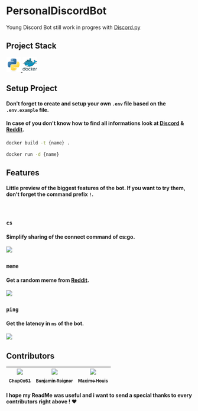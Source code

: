 # PersonalDiscordBot

Young Discord Bot still work in progres with [Discord.py](https://discordpy.readthedocs.io/en/stable/)

## Project Stack

<a href="https://www.python.org" target="_blank" rel="noreferrer"> <img src="https://raw.githubusercontent.com/devicons/devicon/master/icons/python/python-original.svg" alt="python" width="40" height="40"/> </a>
<a href="https://www.docker.com/" target="_blank" rel="noreferrer"> <img src="https://raw.githubusercontent.com/devicons/devicon/master/icons/docker/docker-original-wordmark.svg" alt="docker" width="40" height="40"/> </a>

## Setup Project

#### Don't forget to create and setup your own `.env` file based on the `.env.example` file.

#### In case of you don't know how to find all informations look at [Discord](https://discord.com/developers/applications) & [Reddit](https://www.reddit.com/prefs/apps/).

```bash
docker build -t {name} .
```

```bash
docker run -d {name}
```

## Features
#### Little preview of the biggest features of the bot. If you want to try them, don't forget the command prefix `!`.

<br/>

### `cs`
#### Simplify sharing of the connect command of cs:go.
![](https://github.com/Chep0x61/PersonalDiscordBot/blob/main/.github/assets/cs.gif?raw=true)

### `meme`
#### Get a random meme from [Reddit](https://www.reddit.com).
![](https://github.com/Chep0x61/PersonalDiscordBot/blob/main/.github/assets/meme.gif?raw=true)

### `ping`
#### Get the latency in `ms` of the bot.
![](https://github.com/Chep0x61/PersonalDiscordBot/blob/main/.github/assets/ping.gif?raw=true)

## Contributors

| [<img src="https://github.com/Chep0x61.png?size=85" width=85><br><sub>Chep0x61</sub>](https://github.com/Chep0x61) | [<img src="https://github.com/Breigner01.png?size=85"/><br/><sub>Benjamin Reigner</sub>](https://github.com/Breigner01) | [<img src="https://github.com/MaximeHouis.png?size=85"/><br/><sub>Maxime Houis</sub>](https://github.com/MaximeHouis)
| :---: | :---: | :---:

#### I hope my ReadMe was useful and i want to send a special thanks to every contributors right above ! :heart:
